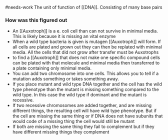 #needs-work 
The unit of function of [[DNA]]. Consisting of many base pairs

### How was this figured out

- An [[Auxotroph]] is a e. coli cell than can not survive in minimal media. This is likely because it is missing an vital enzyme
- When a wild type bacteria is given is mutagen [[Auxotroph]] will form. If all cells are plated and grown out they can then be replated with minimal media. All the cells that did not grow after transfer must be Auxotrophs
- to find a [[Auxotroph]] that does not make one specific compound cells can be plated with that molecule and minimal media then transferred to a plate containing only minimal media.
- You can add two chromosome into one cells. This allows you to tell if a mutation adds something or takes something away.
- If you place mutant and wild type DNA together and the cell has the wild type phenotype than the mutant is missing something compared to the wild type. In this case the wild type if dominant and the mutant is recessive.
- If two recessive chromosomes are added together, and are missing different things, the resulting cell will have wild type phenotype. But if the cell are missing the same thing or if DNA does not have subunits that would code of a missing thing the cell would still be mutant
- If both are missing the same thing they fail to complement but if they have different missing things they complement